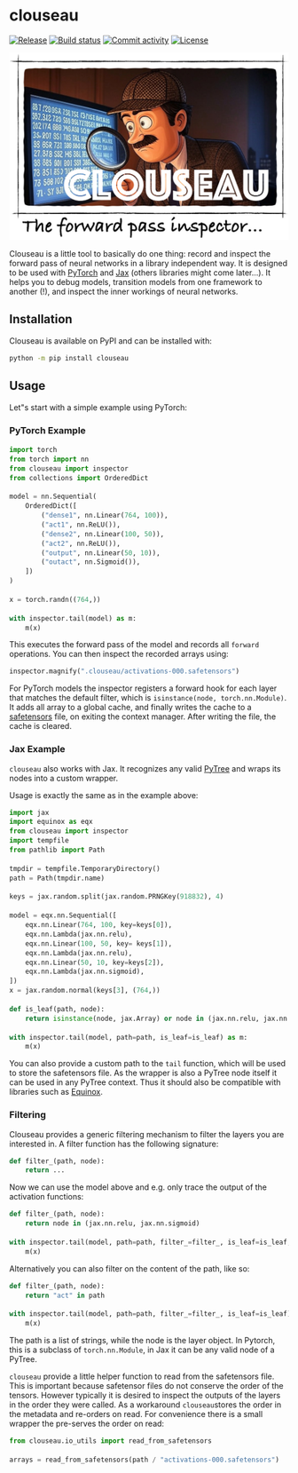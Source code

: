 # clouseau

[![Release](https://img.shields.io/github/v/release/adonath/clouseau)](https://img.shields.io/github/v/release/adonath/clouseau)
[![Build status](https://img.shields.io/github/actions/workflow/status/adonath/clouseau/main.yml?branch=main)](https://github.com/adonath/clouseau/actions/workflows/main.yml?query=branch%3Amain)
[![Commit activity](https://img.shields.io/github/commit-activity/m/adonath/clouseau)](https://img.shields.io/github/commit-activity/m/adonath/clouseau)
[![License](https://img.shields.io/github/license/adonath/clouseau)](https://img.shields.io/github/license/adonath/clouseau)

![clouseau-banner](_static/clouseau-banner.jpg)

Clouseau is a little tool to basically do one thing: record and inspect the forward pass
of neural networks in a library independent way. It is designed to be used with [PyTorch](https://pytorch.org/)
and [Jax](https://docs.jax.dev/) (others libraries might come later...).
It helps you to debug models, transition models from one framework to another (!),
and inspect the inner workings of neural networks.

## Installation

Clouseau is available on PyPI and can be installed with:

```bash
python -m pip install clouseau
```

## Usage

Let"s start with a simple example using PyTorch:

### PyTorch Example

```python
import torch
from torch import nn
from clouseau import inspector
from collections import OrderedDict

model = nn.Sequential(
    OrderedDict([
        ("dense1", nn.Linear(764, 100)),
        ("act1", nn.ReLU()),
        ("dense2", nn.Linear(100, 50)),
        ("act2", nn.ReLU()),
        ("output", nn.Linear(50, 10)),
        ("outact", nn.Sigmoid()),
    ])
)

x = torch.randn((764,))

with inspector.tail(model) as m:
    m(x)
```

This executes the forward pass of the model and records all `forward` operations. You can then inspect the recorded arrays using:

```python
inspector.magnify(".clouseau/activations-000.safetensors")
```

For PyTorch models the inspector registers a forward hook for each layer that matches the default filter, which is
`isinstance(node, torch.nn.Module)`. It adds all array to a global cache, and finally writes the cache
to a [safetensors]() file, on exiting the context manager. After writing the file, the cache is cleared.

### Jax Example

`clouseau` also works with Jax. It recognizes any valid [PyTree](https://docs.jax.dev/en/latest/pytrees.html) and wraps
its nodes into a custom wrapper.

Usage is exactly the same as in the example above:

```python
import jax
import equinox as eqx
from clouseau import inspector
import tempfile
from pathlib import Path

tmpdir = tempfile.TemporaryDirectory()
path = Path(tmpdir.name)

keys = jax.random.split(jax.random.PRNGKey(918832), 4)

model = eqx.nn.Sequential([
    eqx.nn.Linear(764, 100, key=keys[0]),
    eqx.nn.Lambda(jax.nn.relu),
    eqx.nn.Linear(100, 50, key= keys[1]),
    eqx.nn.Lambda(jax.nn.relu),
    eqx.nn.Linear(50, 10, key=keys[2]),
    eqx.nn.Lambda(jax.nn.sigmoid),
])
x = jax.random.normal(keys[3], (764,))

def is_leaf(path, node):
    return isinstance(node, jax.Array) or node in (jax.nn.relu, jax.nn.sigmoid)

with inspector.tail(model, path=path, is_leaf=is_leaf) as m:
    m(x)
```

You can also provide a custom path to the `tail` function, which will be used to store the safetensors file.
As the wrapper is also a PyTree node itself it can be used in any PyTree context. Thus it should also be compatible
with libraries such as [Equinox](https://docs.kidger.site/equinox/).

### Filtering

Clouseau provides a generic filtering mechanism to filter the layers you are interested in. A filter function
has the following signature:

```python
def filter_(path, node):
    return ...
```

Now we can use the model above and e.g. only trace the output of the activation functions:

```python
def filter_(path, node):
    return node in (jax.nn.relu, jax.nn.sigmoid)

with inspector.tail(model, path=path, filter_=filter_, is_leaf=is_leaf, filename_pattern="trace-jax-filtered-{idx:03d}.safetensors") as m:
    m(x)
```

Alternatively you can also filter on the content of the path, like so:

```python
def filter_(path, node):
    return "act" in path

with inspector.tail(model, path=path, filter_=filter_, is_leaf=is_leaf) as m:
    m(x)

```

The path is a list of strings, while the node is the layer object. In Pytorch, this is a subclass
of `torch.nn.Module`, in Jax it can be any valid node of a PyTree.

`clouseau` provide a little helper function to read from the safetensors file. This is important because
safetensor files do not conserve the order of the tensors. However typically it is desired to inspect
the outputs of the layers in the order they were called. As a workaround `clouseau`stores the order
in the metadata and re-orders on read. For convenience there is a small wrapper the pre-serves the order
on read:

```python
from clouseau.io_utils import read_from_safetensors

arrays = read_from_safetensors(path / "activations-000.safetensors")
```

